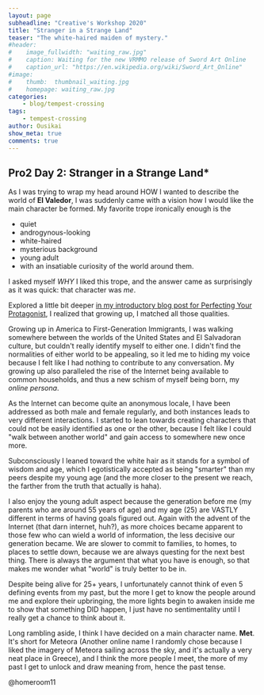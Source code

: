 ```yaml
---
layout: page
subheadline: "Creative's Workshop 2020"
title: "Stranger in a Strange Land"
teaser: "The white-haired maiden of mystery."
#header:
#    image_fullwidth: "waiting_raw.jpg"
#    caption: Waiting for the new VRMMO release of Sword Art Online
#    caption_url: "https://en.wikipedia.org/wiki/Sword_Art_Online"
#image:
#    thumb:  thumbnail_waiting.jpg
#    homepage: waiting_raw.jpg
categories:
    - blog/tempest-crossing
tags:
    - tempest-crossing 
author: Ousikai
show_meta: true
comments: true
---
```

## Pro2 Day 2: Stranger in a Strange Land* 

As I was trying to wrap my head around HOW I wanted to describe the world of **El Valedor**, I was suddenly came with a vision how I would like the main character be formed. My favorite trope ironically enough is the

* quiet 
* androgynous-looking 
* white-haired
* mysterious background 
* young adult
* with an insatiable curiosity of the world around them.

 I asked myself *WHY* I liked this trope, and the answer came as surprisingly as it was quick: that character was *me*.

Explored a little bit deeper [in my introductory blog post for Perfecting Your Protagonist](https://atemosta.com/blog/perfecting-your-protagonist/), I realized that growing up, I matched all those qualities. 

Growing up in America to First-Generation Immigrants, I was walking somewhere between the worlds of the United States and El Salvadoran culture, but couldn't really identify myself to either one. I didn't find the normalities of either world to be appealing, so it led me to hiding my voice because I felt like I had nothing to contribute to any conversation. My growing up also paralleled the rise of the Internet being available to common households, and thus a new schism of myself being born, my *online persona*.

As the Internet can become quite an anonymous locale, I have been addressed as both male and female regularly, and both instances leads to very different interactions. I started to lean towards creating characters that could not be easily identified as one or the other, because I felt like I could "walk between another world" and gain access to somewhere new once more. 

Subconsciously I leaned toward the white hair as it stands for a symbol of wisdom and age, which I egotistically accepted as being "smarter" than my peers despite my young age (and the more closer to the present we reach, the farther from the truth that actually is haha).

I also enjoy the young adult aspect because the generation before me (my parents who are around 55 years of age) and my age (25) are VASTLY different in terms of having goals figured out. Again with the advent of the Internet (that darn internet, huh?), as more choices became apparent to those few who can wield a world of information, the less decisive our generation became. We are slower to commit to families, to homes, to places to settle down, because we are always questing for the next best thing. There is always the argument that what you have is enough, so that makes me wonder what "world" is truly better to be in. 

Despite being alive for 25+ years, I unfortunately cannot think of even 5 defining events from my past, but the more I get to know the people around me and explore their upbringing, the more lights begin to awaken inside me to show that something DID happen, I just have no sentimentality until I really get a chance to think about it. 

Long rambling aside, I think I have decided on a main character name. **Met**. It's short for Meteora (Another online name I randomly chose because I liked the imagery of Meteora sailing across the sky, and it's actually a very neat place in Greece), and I think the more people I meet, the more of my past I get to unlock and draw meaning from, hence the past tense. 

@homeroom11